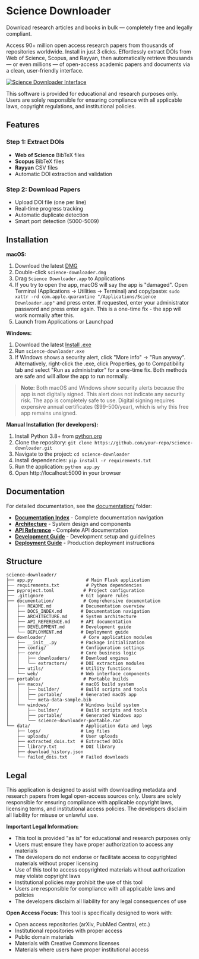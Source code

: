 # Science Downloader

Download research articles and books in bulk — completely free and legally compliant.

Access 90+ million open access research papers from thousands of repositories worldwide. Install in just 3 clicks. Effortlessly extract DOIs from Web of Science, Scopus, and Rayyan, then automatically retrieve thousands — or even millions — of open-access academic papers and documents via a clean, user-friendly interface.

[![Science Downloader Interface](https://github.com/user-attachments/assets/7349d1e2-0b3e-4dca-9abf-9966113abb57)](https://github.com/matiasrodlo/science-downloader?tab=readme-ov-file#installation)

This software is provided for educational and research purposes only. Users are solely responsible for ensuring compliance with all applicable laws, copyright regulations, and institutional policies.

## Features

### Step 1: Extract DOIs
- **Web of Science** BibTeX files
- **Scopus** BibTeX files  
- **Rayyan** CSV files
- Automatic DOI extraction and validation

### Step 2: Download Papers
- Upload DOI file (one per line)
- Real-time progress tracking
- Automatic duplicate detection
- Smart port detection (5000-5009)

## Installation

**macOS:**
1. Download the latest [DMG](https://github.com/matiasrodlo/science-downloader/raw/refs/heads/main/portable/macos/portable/science-downloader.dmg)
2. Double-click `science-downloader.dmg`
3. Drag `Science Downloader.app` to Applications
4. If you try to open the app, macOS will say the app is "damaged". Open Terminal (Applications → Utilities → Terminal) and copy/paste: `sudo xattr -rd com.apple.quarantine "/Applications/Science Downloader.app"` and press enter. If requested, enter your administrator password and press enter again. This is a one-time fix - the app will work normally after this.
5. Launch from Applications or Launchpad

**Windows:**
1. Download the latest [Install .exe](https://github.com/matiasrodlo/science-downloader/raw/refs/heads/main/portable/windows/portable/science-downloader.exe)
2. Run `science-downloader.exe`
3. If Windows shows a security alert, click "More info" → "Run anyway". Alternatively, right-click the .exe, click Properties, go to Compatibility tab and select "Run as administrator" for a one-time fix. Both methods are safe and will allow the app to run normally.

> **Note:** Both macOS and Windows show security alerts because the app is not digitally signed. This alert does not indicate any security risk. The app is completely safe to use. Digital signing requires expensive annual certificates ($99-500/year), which is why this free app remains unsigned.

**Manual Installation (for developers):**
1. Install Python 3.8+ from [python.org](https://python.org)
2. Clone the repository: `git clone https://github.com/your-repo/science-downloader.git`
3. Navigate to the project: `cd science-downloader`
4. Install dependencies: `pip install -r requirements.txt`
5. Run the application: `python app.py`
6. Open http://localhost:5000 in your browser

## Documentation

For detailed documentation, see the [documentation/](documentation/) folder:

- **[Documentation Index](documentation/DOCS_INDEX.md)** - Complete documentation navigation
- **[Architecture](documentation/ARCHITECTURE.md)** - System design and components
- **[API Reference](documentation/API_REFERENCE.md)** - Complete API documentation
- **[Development Guide](documentation/DEVELOPMENT.md)** - Development setup and guidelines
- **[Deployment Guide](documentation/DEPLOYMENT.md)** - Production deployment instructions

## Structure

```
science-downloader/
├── app.py                    # Main Flask application
├── requirements.txt          # Python dependencies
├── pyproject.toml           # Project configuration
├── .gitignore              # Git ignore rules
├── documentation/           # Comprehensive documentation
│   ├── README.md           # Documentation overview
│   ├── DOCS_INDEX.md       # Documentation navigation
│   ├── ARCHITECTURE.md     # System architecture
│   ├── API_REFERENCE.md    # API documentation
│   ├── DEVELOPMENT.md      # Development guide
│   └── DEPLOYMENT.md       # Deployment guide
├── downloader/              # Core application modules
│   ├── __init__.py         # Package initialization
│   ├── config/             # Configuration settings
│   ├── core/               # Core business logic
│   │   ├── downloaders/    # Download engines
│   │   └── extractors/     # DOI extraction modules
│   ├── utils/              # Utility functions
│   └── web/                # Web interface components
├── portable/                # Portable builds
│   ├── macos/              # macOS build system
│   │   ├── builder/        # Build scripts and tools
│   │   ├── portable/       # Generated macOS app
│   │   └── meta-data-sample.bib
│   └── windows/            # Windows build system
│       ├── builder/        # Build scripts and tools
│       ├── portable/       # Generated Windows app
│       └── science-downloader-portable.rar
└── data/                   # Application data and logs
    ├── logs/               # Log files
    ├── uploads/            # User uploads
    ├── extracted_dois.txt  # Extracted DOIs
    ├── library.txt         # DOI library
    ├── download_history.json
    └── failed_dois.txt     # Failed downloads
```

## Legal

This application is designed to assist with downloading metadata and research papers from legal open-access sources only. Users are solely responsible for ensuring compliance with applicable copyright laws, licensing terms, and institutional access policies. The developers disclaim all liability for misuse or unlawful use.

**Important Legal Information:**
- This tool is provided "as is" for educational and research purposes only
- Users must ensure they have proper authorization to access any materials
- The developers do not endorse or facilitate access to copyrighted materials without proper licensing
- Use of this tool to access copyrighted materials without authorization may violate copyright laws
- Institutional policies may prohibit the use of this tool
- Users are responsible for compliance with all applicable laws and policies
- The developers disclaim all liability for any legal consequences of use

**Open Access Focus:** This tool is specifically designed to work with:
- Open access repositories (arXiv, PubMed Central, etc.)
- Institutional repositories with proper access
- Public domain materials
- Materials with Creative Commons licenses
- Materials where users have proper institutional access
